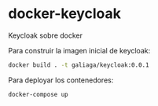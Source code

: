# docker-keycloak
Keycloak sobre docker


Para construir la imagen inicial de keycloak:

```bash
docker build . -t galiaga/keycloak:0.0.1
```

Para deployar los contenedores:

```bash
docker-compose up
```
